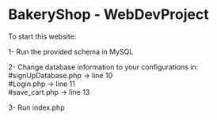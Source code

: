 # BakeryShop - WebDevProject

To start this website: 

1- Run the provided schema in MySQL

2- Change database information to your configurations in:<br />
     #signUpDatabase.php -> line 10<br />
     #Login.php -> line 11<br />
     #save_cart.php -> line 13

3- Run index.php
